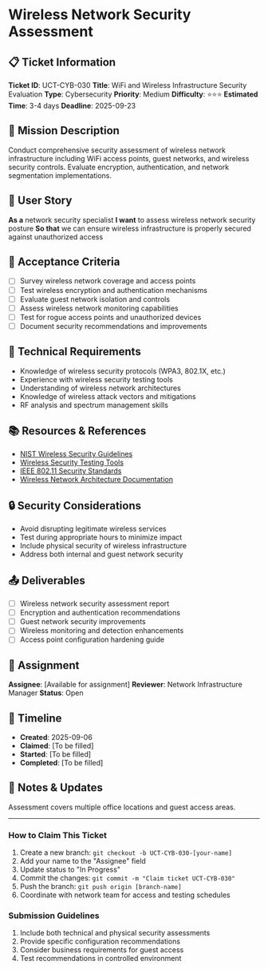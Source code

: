 # Wireless Network Security Assessment

## 📋 Ticket Information

**Ticket ID**: UCT-CYB-030
**Title**: WiFi and Wireless Infrastructure Security Evaluation
**Type**: Cybersecurity
**Priority**: Medium
**Difficulty**: ⭐⭐⭐
**Estimated Time**: 3-4 days
**Deadline**: 2025-09-23

## 🎯 Mission Description

Conduct comprehensive security assessment of wireless network infrastructure including WiFi access points, guest networks, and wireless security controls. Evaluate encryption, authentication, and network segmentation implementations.

## 👤 User Story

**As a** network security specialist
**I want** to assess wireless network security posture
**So that** we can ensure wireless infrastructure is properly secured against unauthorized access

## 📝 Acceptance Criteria

- [ ] Survey wireless network coverage and access points
- [ ] Test wireless encryption and authentication mechanisms
- [ ] Evaluate guest network isolation and controls
- [ ] Assess wireless network monitoring capabilities
- [ ] Test for rogue access points and unauthorized devices
- [ ] Document security recommendations and improvements

## 🔧 Technical Requirements

- Knowledge of wireless security protocols (WPA3, 802.1X, etc.)
- Experience with wireless security testing tools
- Understanding of wireless network architectures
- Knowledge of wireless attack vectors and mitigations
- RF analysis and spectrum management skills

## 📚 Resources & References

- [NIST Wireless Security Guidelines](https://csrc.nist.gov/)
- [Wireless Security Testing Tools](various)
- [IEEE 802.11 Security Standards](https://standards.ieee.org/)
- [Wireless Network Architecture Documentation](internal-link)

## 🔒 Security Considerations

- Avoid disrupting legitimate wireless services
- Test during appropriate hours to minimize impact
- Include physical security of wireless infrastructure
- Address both internal and guest network security

## 📤 Deliverables

- [ ] Wireless network security assessment report
- [ ] Encryption and authentication recommendations
- [ ] Guest network security improvements
- [ ] Wireless monitoring and detection enhancements
- [ ] Access point configuration hardening guide

## 👥 Assignment

**Assignee**: [Available for assignment]
**Reviewer**: Network Infrastructure Manager
**Status**: Open

## 📅 Timeline

- **Created**: 2025-09-06
- **Claimed**: [To be filled]
- **Started**: [To be filled]
- **Completed**: [To be filled]

## 💬 Notes & Updates

Assessment covers multiple office locations and guest access areas.

---

### How to Claim This Ticket

1. Create a new branch: `git checkout -b UCT-CYB-030-[your-name]`
2. Add your name to the "Assignee" field
3. Update status to "In Progress"
4. Commit the changes: `git commit -m "Claim ticket UCT-CYB-030"`
5. Push the branch: `git push origin [branch-name]`
6. Coordinate with network team for access and testing schedules

### Submission Guidelines

1. Include both technical and physical security assessments
2. Provide specific configuration recommendations
3. Consider business requirements for guest access
4. Test recommendations in controlled environment
